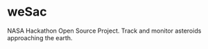 weSac
=====

NASA Hackathon Open Source Project. Track and monitor asteroids approaching the earth.

